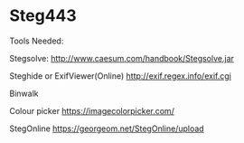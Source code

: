 # Steg443

Tools Needed:

Stegsolve:
    http://www.caesum.com/handbook/Stegsolve.jar

Steghide
or
ExifViewer(Online)
    http://exif.regex.info/exif.cgi

Binwalk

Colour picker
    https://imagecolorpicker.com/

StegOnline
    https://georgeom.net/StegOnline/upload

